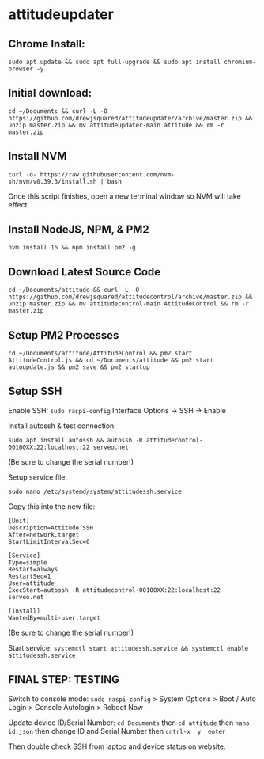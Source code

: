 # attitudeupdater

## Chrome Install:
```
sudo apt update && sudo apt full-upgrade && sudo apt install chromium-browser -y
```

## Initial download:
```
cd ~/Documents && curl -L -O https://github.com/drewjsquared/attitudeupdater/archive/master.zip && unzip master.zip && mv attitudeupdater-main attitude && rm -r master.zip
```

## Install NVM
```
curl -o- https://raw.githubusercontent.com/nvm-sh/nvm/v0.39.3/install.sh | bash
```

Once this script finishes, open a new terminal window so NVM will take effect. 

## Install NodeJS, NPM, & PM2
```
nvm install 16 && npm install pm2 -g
```

## Download Latest Source Code
```
cd ~/Documents/attitude && curl -L -O https://github.com/drewjsquared/attitudecontrol/archive/master.zip && unzip master.zip && mv attitudecontrol-main AttitudeControl && rm -r master.zip
```

## Setup PM2 Processes
```
cd ~/Documents/attitude/AttitudeControl && pm2 start AttitudeControl.js && cd ~/Documents/attitude && pm2 start autoupdate.js && pm2 save && pm2 startup
```

## Setup SSH
Enable SSH: `sudo raspi-config` Interface Options -> SSH -> Enable

Install autossh & test connection: 
```
sudo apt install autossh && autossh -R attitudecontrol-00100XX:22:localhost:22 serveo.net
```
(Be sure to change the serial number!)

Setup service file: 
```
sudo nano /etc/systemd/system/attitudessh.service
```

Copy this into the new file: 
```
[Unit]
Description=Attitude SSH
After=network.target
StartLimitIntervalSec=0

[Service]
Type=simple
Restart=always
RestartSec=1
User=attitude
ExecStart=autossh -R attitudecontrol-00100XX:22:localhost:22 serveo.net

[Install]
WantedBy=multi-user.target
```
(Be sure to change the serial number!)

Start service: ```systemctl start attitudessh.service && systemctl enable attitudessh.service```



## FINAL STEP: TESTING
Switch to console mode: `sudo raspi-config` > System Options > Boot / Auto Login > Console Autologin > Reboot Now

Update device ID/Serial Number: `cd Documents` then `cd attitude` then `nano id.json` then change ID and Serial Number then `cntrl-x  y  enter`

Then double check SSH from laptop and device status on website.
